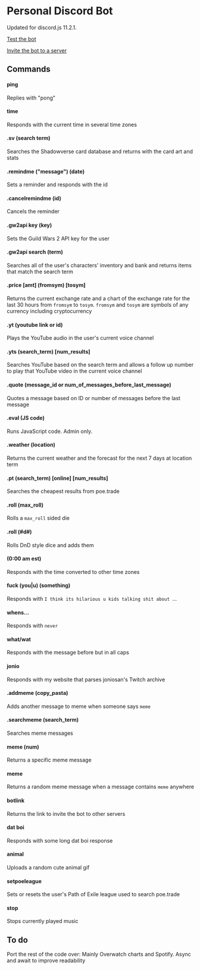 # Personal Discord Bot
Updated for discord.js 11.2.1.

[Test the bot](https://discord.gg/YpjRNZT)

[Invite the bot to a server](https://discordapp.com/oauth2/authorize?client_id=180762874593935360&scope=bot&permissions=4294967295)

## Commands
#### ping
Replies with "pong"
#### time
Responds with the current time in several time zones
#### .sv (search term)
Searches the Shadowverse card database and returns with the card art and stats
#### .remindme ("message") (date)
Sets a reminder and responds with the id
#### .cancelremindme (id)
Cancels the reminder
#### .gw2api key (key)
Sets the Guild Wars 2 API key for the user
#### .gw2api search (term)
Searches all of the user's characters' inventory and bank and returns items that match the search term
#### .price [amt] (fromsym) [tosym]
Returns the current exchange rate and a chart of the exchange rate for the last 30 hours from `fromsym` to `tosym`. `fromsym` and `tosym` are symbols of any currency including cryptocurrency
#### .yt (youtube link or id)
Plays the YouTube audio in the user's current voice channel
#### .yts (search_term) [num_results]
Searches YouTube based on the search term and allows a follow up number to play that YouTube video in the current voice channel
#### .quote (message_id or num_of_messages_before_last_message)
Quotes a message based on ID or number of messages before the last message
#### .eval (JS code)
Runs JavaScript code. Admin only.
#### .weather (location)
Returns the current weather and the forecast for the next 7 days at location term
#### .pt (search_term) [online] [num_results]
Searches the cheapest results from poe.trade 
#### .roll (max_roll)
Rolls a `max_roll` sided die
#### .roll (#d#)
Rolls DnD style dice and adds them
#### (0:00 am est)
Responds with the time converted to other time zones
#### fuck (you|u) (something)
Responds with `I think its hilarious u kids talking shit about `...
#### whens...
Responds with `never`
#### what/wat
Responds with the message before but in all caps
#### jonio
Responds with my website that parses joniosan's Twitch archive
#### .addmeme (copy_pasta)
Adds another message to meme when someone says `meme`
#### .searchmeme (search_term)
Searches meme messages
#### meme (num)
Returns a specific meme message
#### meme
Returns a random meme message when a message contains `meme` anywhere
#### botlink
Returns the link to invite the bot to other servers
#### dat boi
Responds with some long dat boi response
#### animal
Uploads a random cute animal gif
#### setpoeleague
Sets or resets the user's Path of Exile league used to search poe.trade
#### stop
Stops currently played music

## To do
Port the rest of the code over: Mainly Overwatch charts and Spotify.
Async and await to improve readability

